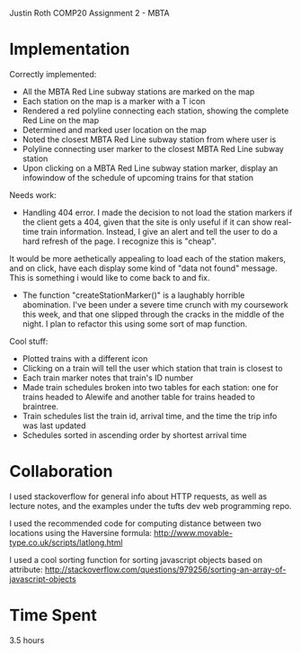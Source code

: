 Justin Roth
COMP20 Assignment 2 - MBTA

# Implementation

Correctly implemented:
- All the MBTA Red Line subway stations are marked on the map
- Each station on the map is a marker with a T icon
- Rendered a red polyline connecting each station, showing the complete Red Line on the map
- Determined and marked user location on the map
- Noted the closest MBTA Red Line subway station from where user is
- Polyline connecting user marker to the closest MBTA Red Line subway station
- Upon clicking on a MBTA Red Line subway station marker, display an infowindow of the schedule of upcoming trains for that station

Needs work:
- Handling 404 error. I made the decision to not load the station markers if
the client gets a 404, given that the site is only useful if it can show
real-time train information. Instead, I give an alert and tell the user to
do a hard refresh of the page. I recognize this is "cheap". 

It would be more aethetically appealing to load each of the station makers, and on click, have each display some kind of "data not found" message. This is
something i would like to come back to and fix. 

- The function "createStationMarker()" is a laughably horrible abomination. I've been under a severe time crunch with my coursework this week, and that one
slipped through the cracks in the middle of the night. I plan to refactor this using some sort of map function. 

Cool stuff:
- Plotted trains with a different icon
- Clicking on a train will tell the user which station that train is closest to
- Each train marker notes that train's ID number 
- Made train schedules broken into two tables for each station: one for trains
headed to Alewife and another table for trains headed to braintree.
- Train schedules list the train id, arrival time, and the time the trip info 
was last updated
- Schedules sorted in ascending order by shortest arrival time

# Collaboration
I used stackoverflow for general info about HTTP requests, as well as
lecture notes, and the examples under the tufts dev web programming repo. 

I used the recommended code for computing distance between two locations
using the Haversine formula: http://www.movable-type.co.uk/scripts/latlong.html

I used a cool sorting function for sorting javascript objects based on attribute: http://stackoverflow.com/questions/979256/sorting-an-array-of-javascript-objects


# Time Spent
3.5 hours 